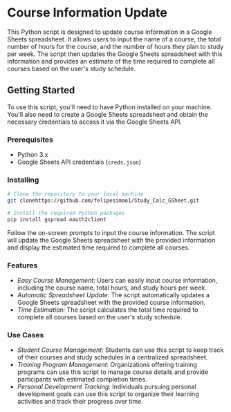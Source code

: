 # Course Information Update

This Python script is designed to update course information in a Google Sheets spreadsheet. It allows users to input the name of a course, the total number of hours for the course, and the number of hours they plan to study per week. The script then updates the Google Sheets spreadsheet with this information and provides an estimate of the time required to complete all courses based on the user's study schedule.

## Getting Started

To use this script, you'll need to have Python installed on your machine. You'll also need to create a Google Sheets spreadsheet and obtain the necessary credentials to access it via the Google Sheets API.

### Prerequisites

- Python 3.x
- Google Sheets API credentials (`creds.json`)

### Installing

```bash
# Clone the repository to your local machine
git clonehttps://github.com/felipesimao1/Study_Calc_GSheet.git

# Install the required Python packages
pip install gspread oauth2client
```

Follow the on-screen prompts to input the course information. The script will update the Google Sheets spreadsheet with the provided information and display the estimated time required to complete all courses.

### Features
- *Easy Course Management:* Users can easily input course information, including the course name, total hours, and study hours per week.
- *Automatic Spreadsheet Update:* The script automatically updates a Google Sheets spreadsheet with the provided course information.
- *Time Estimation:* The script calculates the total time required to complete all courses based on the user's study schedule.

### Use Cases
- *Student Course Management:* Students can use this script to keep track of their courses and study schedules in a centralized spreadsheet.
- *Training Program Management:* Organizations offering training programs can use this script to manage course details and provide participants with estimated completion times.
- *Personal Development Tracking:* Individuals pursuing personal development goals can use this script to organize their learning activities and track their progress over time.
